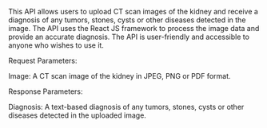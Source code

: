 This API allows users to upload CT scan images of the kidney and receive a diagnosis of any tumors, stones, cysts or other diseases detected in the image. The API uses the React JS framework to process the image data and provide an accurate diagnosis. The API is user-friendly and accessible to anyone who wishes to use it.

Request Parameters:

Image: A CT scan image of the kidney in JPEG, PNG or PDF format.

Response Parameters:

Diagnosis: A text-based diagnosis of any tumors, stones, cysts or other diseases detected in the uploaded image.